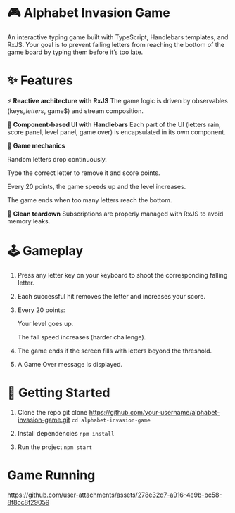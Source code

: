 # 🎮 Alphabet Invasion Game
An interactive typing game built with TypeScript, Handlebars templates, and RxJS.
Your goal is to prevent falling letters from reaching the bottom of the game board by typing them before it’s too late.

# ✨ Features
⚡ **Reactive architecture with RxJS**
The game logic is driven by observables (keys$, letters$, game$) and stream composition.

🎨 **Component-based UI with Handlebars**
Each part of the UI (letters rain, score panel, level panel, game over) is encapsulated in its own component.

🎯 **Game mechanics**

Random letters drop continuously.

Type the correct letter to remove it and score points.

Every 20 points, the game speeds up and the level increases.

The game ends when too many letters reach the bottom.

🧹 **Clean teardown**
Subscriptions are properly managed with RxJS to avoid memory leaks.

# 🕹️ Gameplay

1. Press any letter key on your keyboard to shoot the corresponding falling letter.

2. Each successful hit removes the letter and increases your score.

3. Every 20 points:

   Your level goes up.

   The fall speed increases (harder challenge).

4. The game ends if the screen fills with letters beyond the threshold.

5. A Game Over message is displayed.

# 🚀 Getting Started
1. Clone the repo
git clone https://github.com/your-username/alphabet-invasion-game.git
`cd alphabet-invasion-game`

2. Install dependencies
   `npm install`

3. Run the project
   `npm start`

# Game Running


https://github.com/user-attachments/assets/278e32d7-a916-4e9b-bc58-8f8cc8f29059



